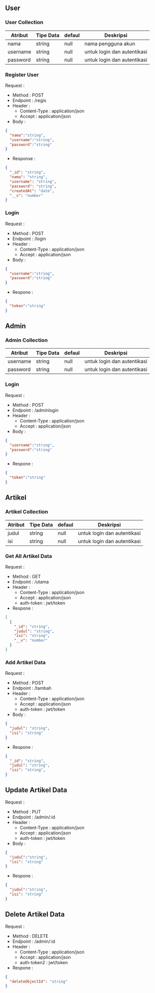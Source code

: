 ## User

### User Collection

| Atribut      | Tipe Data   | defaul      |Deskripsi|
| ----------- | -----------  |----------- |----------- |
| nama      | string       |null|nama pengguna akun|
| username      | string       |null|untuk login dan autentikasi
| password      | string       |null|untuk login dan autentikasi

### Register User

Request :
* Method : POST
* Endpoint : /regis
* Header :
    * Content-Type : application/json
    * Accept : application/json
* Body :
```json
{
  "nama":"string",
  "username":"string",
  "password":"string"
}
```
- Response :
```json
{
  "_id": "string",
  "nama": "string",
  "username": "string",
  "password": "string",
  "createdAt": "date",
  "__v": "number"
}
```
### Login
Request :
* Method : POST
* Endpoint : /login
* Header : 
  * Content-Type : application/json
  * Accept : application/json
* Body :
```json
{
  "username":"string",
  "password":"string"
}
```
* Respone :
```json
{
  "token":"string"
}
```

## Admin

### Admin Collection

| Atribut      | Tipe Data   | defaul      |Deskripsi|
| ----------- | -----------  |----------- |----------- |
| username      | string       |null|untuk login dan autentikasi
| password      | string       |null|untuk login dan autentikasi

### Login
Request :
* Method : POST
* Endpoint : /adminlogin
* Header : 
  * Content-Type : application/json
  * Accept : application/json
* Body :
```json
{
  "username":"string",
  "password":"string"
}
```
* Respone :
```json
{
  "token":"string"
}
```

## Artikel

### Artikel Collection

| Atribut      | Tipe Data   | defaul      |Deskripsi|
| ----------- | -----------  |----------- |----------- |
| judul      | string       |null|untuk login dan autentikasi
| isi      | string       |null|untuk login dan autentikasi

### Get All Artikel Data
Request :
* Method : GET
* Endpoint : /utama
* Header : 
  * Content-Type : application/json
  * Accept : application/json
  * auth-token : jwt/token
* Respone :
```json
[
  {
    "_id": "string",
    "judul": "string",
    "isi": "string",
    "__v": "number"
  }
]
```

### Add Artikel Data
Request :
* Method : POST
* Endpoint : /tambah
* Header : 
  * Content-Type : application/json
  * Accept : application/json
  * auth-token : jwt/token
* Body :
```json
{
  "judul": "string",
  "isi": "string"
}
```
* Respone :
```json
{
  "_id": "string",
  "judul": "string",
  "isi": "string",
}
```

## Update Artikel Data
Request :
* Method : PUT
* Endpoint : /admin/:id
* Header : 
  * Content-Type : application/json
  * Accept : application/json
  * auth-token : jwt/token
* Body :
```json
{
  "judul":"string",
  "isi": "string"
}
```
* Respone :
```json
{
  "judul":"string",
  "isi": "string"
}
```

## Delete Artikel Data
Request :
* Method : DELETE
* Endpoint : /admin/:id
* Header : 
  * Content-Type : application/json
  * Accept : application/json
  * auth-token2 : jwt/token
* Respone :
```json
{
  "deleteObjectId": "string"
}
```
